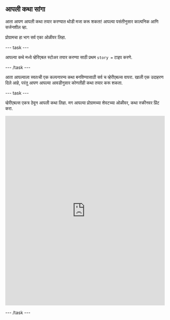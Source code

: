 ## आपली कथा सांगा

आता आपण आपली कथा तयार करण्यात थोडी मजा करू शकता! आपल्या पसंतीनुसार काल्पनिक आणि सर्जनशील व्हा.

प्रोग्रामचा हा भाग सर्व एका ओळीवर लिहा.

--- task ---

आपल्या कथे मध्ये व्हेरिएबल स्टोअर तयार करण्या साठी प्रथम `story =` टाइप करणे.

--- /task ---

आता आपल्याला स्वतःची एक कल्पनारम्य कथा बनविण्यासाठी सर्व च व्हेरीएबल्स वापरा. खाली एक उदाहरण दिले आहे, परंतु आपण आपल्या आवडीनुसार कोणतीही कथा तयार करू शकता.

--- task ---

व्हेरीएबल्स एकत्र ठेवून आपली कथा लिहा. मग आपल्या प्रोग्रामच्या शेवटच्या ओळीवर, कथा स्क्रीनवर प्रिंट करा. 
<iframe src="https://trinket.io/embed/python/904db1ae15" width="100%" height="600" frameborder="0" marginwidth="0" marginheight="0" allowfullscreen mark="crwd-mark"></iframe> 

--- /task ---